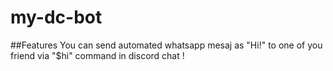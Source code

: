 # my-dc-bot
##Features
You can send automated whatsapp mesaj as "Hi!" to one of you friend via "$hi" command in discord chat !
